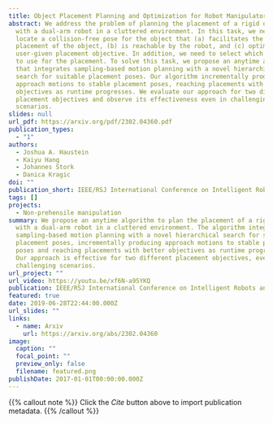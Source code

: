 ```yaml
---
title: Object Placement Planning and Optimization for Robot Manipulators
abstract: We address the problem of planning the placement of a rigid object
  with a dual-arm robot in a cluttered environment. In this task, we need to
  locate a collision-free pose for the object that (a) facilitates the stable
  placement of the object, (b) is reachable by the robot, and (c) optimizes a
  user-given placement objective. In addition, we need to select which robot arm
  to use for the placement. To solve this task, we propose an anytime algorithm
  that integrates sampling-based motion planning with a novel hierarchical
  search for suitable placement poses. Our algorithm incrementally produces
  approach motions to stable placement poses, reaching placements with better
  objectives as runtime progresses. We evaluate our approach for two different
  placement objectives and observe its effectiveness even in challenging
  scenarios.
slides: null
url_pdf: https://arxiv.org/pdf/2302.04360.pdf
publication_types:
  - "1"
authors:
  - Joshua A. Haustein
  - Kaiyu Hang
  - Johannes Stork
  - Danica Kragic
doi: ""
publication_short: IEEE/RSJ International Conference on Intelligent Robots and Systems (IROS)
tags: []
projects:
  - Non-prehensile manipulation
summary: We propose an anytime algorithm to plan the placement of a rigid object
  with a dual-arm robot in a cluttered environment. The algorithm integrates
  sampling-based motion planning with a novel hierarchical search for suitable
  placement poses, incrementally producing approach motions to stable placement
  poses and reaching placements with better objectives as runtime progresses.
  Our approach is effective for two different placement objectives, even in
  challenging scenarios.
url_project: ""
url_video: https://youtu.be/xf6N-a95YKQ
publication: IEEE/RSJ International Conference on Intelligent Robots and Systems (IROS)
featured: true
date: 2019-06-28T22:44:00.000Z
url_slides: ""
links:
  - name: Arxiv
    url: https://arxiv.org/abs/2302.04360
image:
  caption: ""
  focal_point: ""
  preview_only: false
  filename: featured.png
publishDate: 2017-01-01T00:00:00.000Z
---
```


{{% callout note %}}
Click the _Cite_ button above to import publication metadata.
{{% /callout %}}


